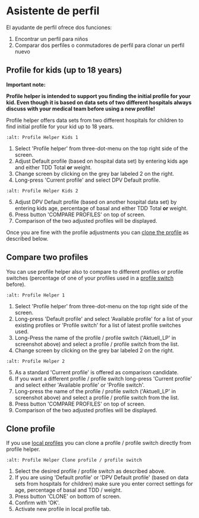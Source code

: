 # Asistente de perfil

El ayudante de perfil ofrece dos funciones:

1. Encontrar un perfil para niños
2. Comparar dos perfiles o conmutadores de perfil para clonar un perfil nuevo

## Profile for kids (up to 18 years)

**Important note:**

**Profile helper is intended to support you finding the initial profile for your kid. Even though it is based on data sets of two different hospitals always discuss with your medical team before using a new profile!**

Profile helper offers data sets from two different hospitals for children to find initial profile for your kid up to 18 years.

```{image} ../images/ProfileHelperKids1.png
:alt: Profile Helper Kids 1
```

1. Select 'Profile helper' from three-dot-menu on the top right side of the screen.
2. Adjust Default profile (based on hospital data set) by entering kids age and either TDD Total **or** weight.
3. Change screen by clicking on the grey bar labeled 2 on the right.
4. Long-press 'Current profile' and select DPV Default profile.

```{image} ../images/ProfileHelperKids2.png
:alt: Profile Helper Kids 2
```

5. Adjust DPV Default profile (based on another hospital data set) by entering kids age, percentage of basal and either TDD Total **or** weight.
6. Press button 'COMPARE PROFILES' on top of screen.
7. Comparison of the two adjusted profiles will be displayed.

Once you are fine with the profile adjustments you can [clone the profile](../Configuration/profilehelper.md#clone-profile) as described below.

## Compare two profiles

You can use profile helper also to compare to different profiles or profile switches (percentage of one of your profiles used in a [profile switch](../Usage/Profiles.md) before).

```{image} ../images/ProfileHelper1.png
:alt: Profile Helper 1
```

1. Select 'Profile helper' from three-dot-menu on the top right side of the screen.
2. Long-press 'Default profile' and select 'Available profile' for a list of your existing profiles or 'Profile switch' for a list of latest profile switches used.
3. Long-Press the name of the profile / profile switch ('Aktuell_LP' in screenshot above) and select a profile / profile switch from the list.
4. Change screen by clicking on the grey bar labeled 2 on the right.

```{image} ../images/ProfileHelper2.png
:alt: Profile Helper 2
```

5. As a standard 'Current profile' is offered as comparison candidate.
6. If you want a different profile / profile switch long-press 'Current profile' and select either 'Available profile' or 'Profile switch'.
7. Long-press the name of the profile / profile switch ('Aktuell_LP' in screenshot above) and select a profile / profile switch from the list.
8. Press button 'COMPARE PROFILES' on top of screen.
9. Comparison of the two adjusted profiles will be displayed.

## Clone profile

If you use [local profiles](../Configuration/Config-Builder.md#local-profile) you can clone a profile / profile switch directly from profile helper.

```{image} ../images/ProfileHelperClone.png
:alt: Profile Helper Clone profile / profile switch
```

1. Select the desired profile / profile switch as described above.
2. If you are using 'Default profile' or 'DPV Default profile' (based on data sets from hospitals for children) make sure you enter correct settings for age, percentage of basal and TDD / weight.
3. Press button 'CLONE' on bottom of screen.
4. Confirm with 'OK'.
5. Activate new profile in local profile tab.
